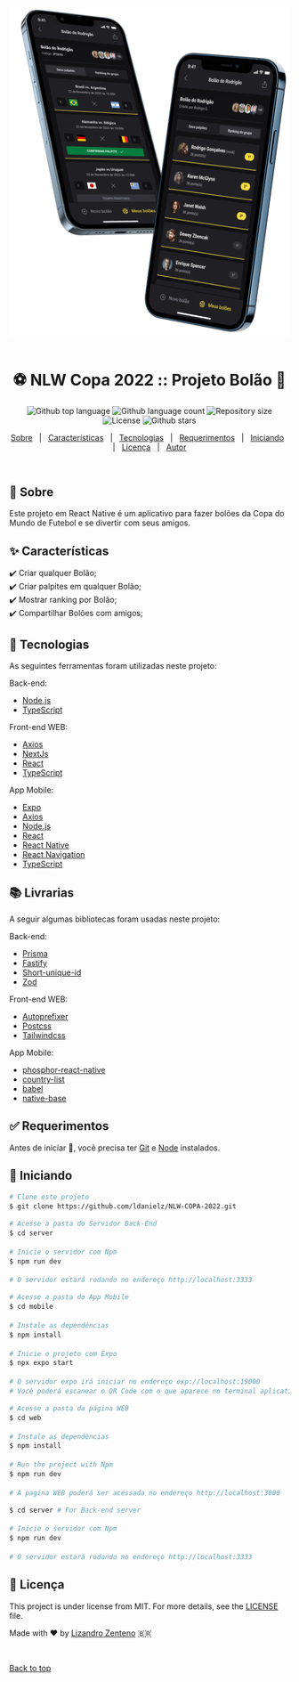 <div align="center" id="top"> 
  <img src="https://github.com/ldanielz/NLW-COPA-2022/blob/ecdb770e6bed525f2a2fe91e285abe0272682b4f/web/src/assets/nlw-copa-preview.png" alt="Dois celulares exibindo previa do app" />
  &#xa0;  
</div>

<h1 align="center">⚽️ NLW Copa 2022 :: Projeto Bolão 📲</h1>

<p align="center">
  <img alt="Github top language" src="https://img.shields.io/github/languages/top/ldanielz/NLW-COPA-2022?color=56BEB8">
  <img alt="Github language count" src="https://img.shields.io/github/languages/count/ldanielz/NLW-COPA-2022?color=56BEB8">
  <img alt="Repository size" src="https://img.shields.io/github/repo-size/ldanielz/NLW-COPA-2022?color=56BEB8">
  <img alt="License" src="https://img.shields.io/github/license/ldanielz/NLW-COPA-2022?color=56BEB8">
  <img alt="Github stars" src="https://img.shields.io/github/stars/ldanielz/NLW-COPA-2022?color=56BEB8" />
</p>

<p align="center">
  <a href="#dart-about">Sobre</a> &#xa0; | &#xa0; 
  <a href="#sparkles-features">Características</a> &#xa0; | &#xa0;
  <a href="#rocket-technologies">Tecnologias</a> &#xa0; | &#xa0;
  <a href="#white_check_mark-requirements">Requerimentos</a> &#xa0; | &#xa0;
  <a href="#checkered_flag-starting">Iniciando</a> &#xa0; | &#xa0;
  <a href="#memo-license">Licença</a> &#xa0; | &#xa0;
  <a href="https://github.com/ldanielz" target="_blank">Autor</a>
</p>

<br>

## :dart: Sobre ##

Este projeto em React Native é um aplicativo para fazer bolões da Copa do Mundo de Futebol e se divertir com seus amigos.

## :sparkles: Características ##

:heavy_check_mark: Criar qualquer Bolão;\
:heavy_check_mark: Criar palpites em qualquer Bolão;\
:heavy_check_mark: Mostrar ranking por Bolão;\
:heavy_check_mark: Compartilhar Bolões com amigos;

## :rocket: Tecnologias ##

As seguintes ferramentas foram utilizadas neste projeto:

Back-end:
- [Node.js](https://nodejs.org/en/)
- [TypeScript](https://www.typescriptlang.org/)

Front-end WEB:
- [Axios](https://axios-http.com/)
- [NextJs](https://nextjs.org/)
- [React](https://pt-br.reactjs.org/)
- [TypeScript](https://www.typescriptlang.org/)

App Mobile:
- [Expo](https://expo.io/)
- [Axios](https://axios-http.com/)
- [Node.js](https://nodejs.org/en/)
- [React](https://pt-br.reactjs.org/)
- [React Native](https://reactnative.dev/)
- [React Navigation](https://reactnavigation.org/)
- [TypeScript](https://www.typescriptlang.org/)

## 📚️ Livrarias ##

A seguir algumas bibliotecas foram usadas neste projeto:

Back-end:
- [Prisma](https://www.prisma.io/)
- [Fastify](https://www.fastify.io/)
- [Short-unique-id](https://shortunique.id/)
- [Zod](https://github.com/colinhacks/zod)

Front-end WEB:
- [Autoprefixer](https://autoprefixer.github.io/)
- [Postcss](https://postcss.org/)
- [Tailwindcss](https://tailwindcss.com/)

App Mobile:
- [phosphor-react-native](https://github.com/duongdev/phosphor-react-native#readme)
- [country-list](https://github.com/fannarsh/country-list)
- [babel](https://babeljs.io/)
- [native-base](https://nativebase.io/)

## :white_check_mark: Requerimentos ##

Antes de iniciar :checkered_flag:, você precisa ter [Git](https://git-scm.com) e [Node](https://nodejs.org/en/) instalados.

## :checkered_flag: Iniciando ##

```bash
# Clone este projeto
$ git clone https://github.com/ldanielz/NLW-COPA-2022.git
```

```bash
# Acesse a pasta do Servidor Back-End
$ cd server

# Inicie o servidor com Npm
$ npm run dev

# O servidor estará rodando no endereço http://localhost:3333
```

```bash
# Acesse a pasta do App Mobile
$ cd mobile 

# Instale as dependências
$ npm install

# Inicie o projeto com Expo
$ npx expo start

# O servidor expo irá iniciar no endereço exp://localhost:19000
# Você poderá escanear o QR Code com o que aparece no terminal aplicativo EXPO GO
```

```bash
# Acesse a pasta da página WEB
$ cd web

# Instale as dependências
$ npm install

# Run the project with Npm
$ npm run dev

# A pagina WEB poderá ser acessada no endereço http://localhost:3000
```
```bash
$ cd server # For Back-end server

# Inicie o servidor com Npm
$ npm run dev

# O servidor estará rodando no endereço http://localhost:3333
```

## :memo: Licença ##

This project is under license from MIT. For more details, see the [LICENSE](LICENSE.md) file.


Made with :heart: by <a href="https://github.com/ldanielz" target="_blank">Lizandro Zenteno</a> 🇧🇷


&#xa0;

<a href="#top">Back to top</a>
